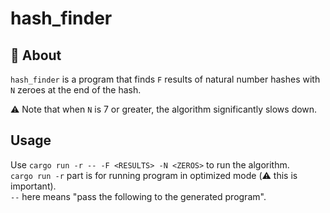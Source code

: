 # hash_finder

## 📖 About
`hash_finder` is a program that finds `F` results of natural number hashes 
with `N` zeroes at the end of the hash.

⚠️ Note that when `N` is 7 or greater, the algorithm significantly slows down.

## Usage
Use `cargo run -r -- -F <RESULTS> -N <ZEROS>` to run the algorithm.  
`cargo run -r` part is for running program in optimized mode (⚠️ this is important).  
`--` here means "pass the following to the generated program".